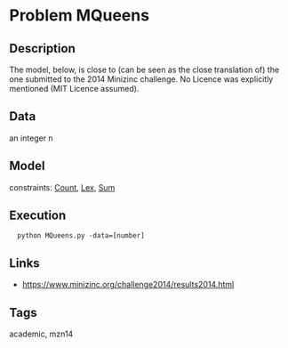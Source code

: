 # Problem MQueens
## Description
The model, below, is close to (can be seen as the close translation of) the one submitted to the 2014 Minizinc challenge.
No Licence was explicitly mentioned (MIT Licence assumed).

## Data
  an integer n

## Model
  constraints: [Count](http://pycsp.org/documentation/constraints/Count), [Lex](http://pycsp.org/documentation/constraints/Lex), [Sum](http://pycsp.org/documentation/constraints/Sum)

## Execution
```
  python MQueens.py -data=[number]
```

## Links
  - https://www.minizinc.org/challenge2014/results2014.html

## Tags
  academic, mzn14
